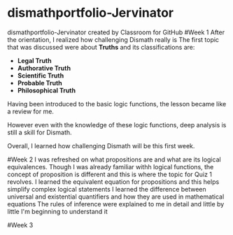 # dismathportfolio-Jervinator
dismathportfolio-Jervinator created by Classroom for GitHub
#Week 1
After the orientation, I realized how challenging Dismath really is
The first topic that was discussed were about **Truths** and its classifications are:
- **Legal Truth**
- **Authorative Truth**
- **Scientific Truth**
- **Probable Truth**
- **Philosophical Truth**

Having been introduced to the basic logic functions, the lesson became like a review for me.

However even with the knowledge of these logic functions, deep analysis is still a skill for Dismath.

Overall, I learned how challenging Dismath will be this first week.

#Week 2
I was refreshed on what propositions are and what are its logical equivalences.
Though I was already familiar withh logical functions, the concept of proposition is different and this is where the topic for Quiz 1 revolves.
I learned the equivalent equation for propositions and this helps simplify complex logical statements
I learned the difference between universal and existential quantifiers and how they are used in mathematical equations
The rules of inference were explained to me in detail and little by little I'm beginning to understand it

#Week 3

